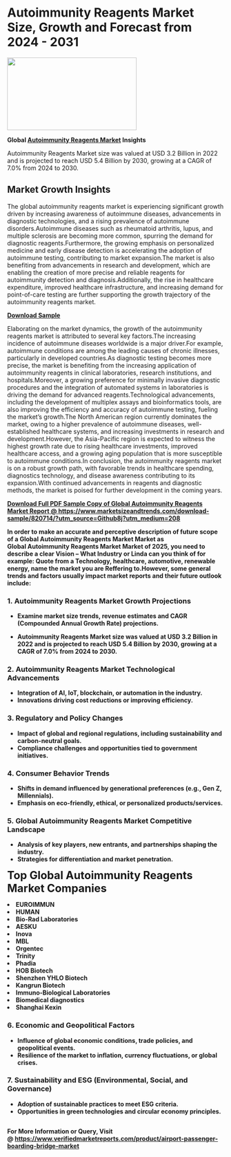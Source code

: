 <H1>Autoimmunity Reagents Market Size, Growth and Forecast from 2024 - 2031</H1><img class="aligncenter size-medium wp-image-584254" src="https://thirdeyenews.in/wp-content/uploads/2024/09/Global-Market-Research-300x168.jpeg" alt="" width="300" height="168" /><p><strong>Global&nbsp;<a href="https://www.marketsizeandtrends.com/download-sample/820714/?utm_source=Github8j?utm_medium=208">Autoimmunity Reagents Market</a> Insights</strong></p><p>Autoimmunity Reagents Market size was valued at USD 3.2 Billion in 2022 and is projected to reach USD 5.4 Billion by 2030, growing at a CAGR of 7.0% from 2024 to 2030.</p><p><h2>Market Growth Insights</h2> <p>The global autoimmunity reagents market is experiencing significant growth driven by increasing awareness of autoimmune diseases, advancements in diagnostic technologies, and a rising prevalence of autoimmune disorders.Autoimmune diseases such as rheumatoid arthritis, lupus, and multiple sclerosis are becoming more common, spurring the demand for diagnostic reagents.Furthermore, the growing emphasis on personalized medicine and early disease detection is accelerating the adoption of autoimmune testing, contributing to market expansion.The market is also benefiting from advancements in research and development, which are enabling the creation of more precise and reliable reagents for autoimmunity detection and diagnosis.Additionally, the rise in healthcare expenditure, improved healthcare infrastructure, and increasing demand for point-of-care testing are further supporting the growth trajectory of the autoimmunity reagents market.</p> <p><strong><a href="#">Download Sample</a></strong></p> <p>Elaborating on the market dynamics, the growth of the autoimmunity reagents market is attributed to several key factors.The increasing incidence of autoimmune diseases worldwide is a major driver.For example, autoimmune conditions are among the leading causes of chronic illnesses, particularly in developed countries.As diagnostic testing becomes more precise, the market is benefiting from the increasing application of autoimmunity reagents in clinical laboratories, research institutions, and hospitals.Moreover, a growing preference for minimally invasive diagnostic procedures and the integration of automated systems in laboratories is driving the demand for advanced reagents.Technological advancements, including the development of multiplex assays and bioinformatics tools, are also improving the efficiency and accuracy of autoimmune testing, fueling the market’s growth.The North American region currently dominates the market, owing to a higher prevalence of autoimmune diseases, well-established healthcare systems, and increasing investments in research and development.However, the Asia-Pacific region is expected to witness the highest growth rate due to rising healthcare investments, improved healthcare access, and a growing aging population that is more susceptible to autoimmune conditions.In conclusion, the autoimmunity reagents market is on a robust growth path, with favorable trends in healthcare spending, diagnostics technology, and disease awareness contributing to its expansion.With continued advancements in reagents and diagnostic methods, the market is poised for further development in the coming years.</p> <p><strong><a href="#"></p><p><span class=""><strong>Download Full PDF Sample Copy of Global Autoimmunity Reagents Market Report</strong> @ <a href="https://www.marketsizeandtrends.com/download-sample/820714/?utm_source=Github8j?utm_medium=208" target="_blank">https://www.marketsizeandtrends.com/download-sample/820714/?utm_source=Github8j?utm_medium=208</a></span></p><p>In order to make an accurate and perceptive description of future scope of a Global&nbsp;Autoimmunity Reagents Market Market as Global&nbsp;Autoimmunity Reagents Market Market of 2025, you need to describe a clear Vision &ndash; What Industry or Linda can you think of for example: Quote from a Technology, healthcare, automotive, renewable energy, name the market you are Reffering to.However, some general trends and factors usually impact market reports and their future outlook include:</p><h3>1.&nbsp;<strong>Autoimmunity Reagents Market Growth Projections</strong></h3><ul><li>Examine market size trends, revenue estimates and CAGR (Compounded Annual Growth Rate) projections.</li><li><p>Autoimmunity Reagents Market size was valued at USD 3.2 Billion in 2022 and is projected to reach USD 5.4 Billion by 2030, growing at a CAGR of 7.0% from 2024 to 2030.</p></li></ul><h3>2.&nbsp;<strong>Autoimmunity Reagents Market Technological Advancements</strong></h3><ul><li>Integration of AI, IoT, blockchain, or automation in the industry.</li><li>Innovations driving cost reductions or improving efficiency.</li></ul><h3>3.&nbsp;<strong>Regulatory and Policy Changes</strong></h3><ul><li>Impact of global and regional regulations, including sustainability and carbon-neutral goals.</li><li>Compliance challenges and opportunities tied to government initiatives.</li></ul><h3>4.&nbsp;<strong>Consumer Behavior Trends</strong></h3><ul><li>Shifts in demand influenced by generational preferences (e.g., Gen Z, Millennials).</li><li>Emphasis on eco-friendly, ethical, or personalized products/services.</li></ul><h3>5.&nbsp;<strong>Global Autoimmunity Reagents Market Competitive Landscape</strong></h3><ul><li>Analysis of key players, new entrants, and partnerships shaping the industry.</li><li>Strategies for differentiation and market penetration.</li></ul><p data-pm-slice="1 1 []"><span style="color: inherit; font-family: inherit; font-size: 25px;">Top Global Autoimmunity Reagents Market Companies</span></p><div class="" data-test-id=""><p><li>EUROIMMUN</li><li> HUMAN</li><li> Bio-Rad Laboratories</li><li> AESKU</li><li> Inova</li><li> MBL</li><li> Orgentec</li><li> Trinity</li><li> Phadia</li><li> HOB Biotech</li><li> Shenzhen YHLO Biotech</li><li> Kangrun Biotech</li><li> Immuno-Biological Laboratories</li><li> Biomedical diagnostics</li><li> Shanghai Kexin</li></p></div><h3>6.&nbsp;<strong>Economic and Geopolitical Factors</strong></h3><ul><li>Influence of global economic conditions, trade policies, and geopolitical events.</li><li>Resilience of the market to inflation, currency fluctuations, or global crises.</li></ul><h3>7.&nbsp;<strong>Sustainability and ESG (Environmental, Social, and Governance)</strong></h3><ul><li>Adoption of sustainable practices to meet ESG criteria.</li><li>Opportunities in green technologies and circular economy principles.</li></ul><h2><strong style="font-size: 14px;">For More Information or Query, Visit @&nbsp;</strong><a style="background-color: #ffffff; font-size: 14px;" href="https://www.marketsizeandtrends.com/report/autoimmunity-reagents-market/" target="_blank">https://www.verifiedmarketreports.com/product/airport-passenger-boarding-bridge-market</a></h2>